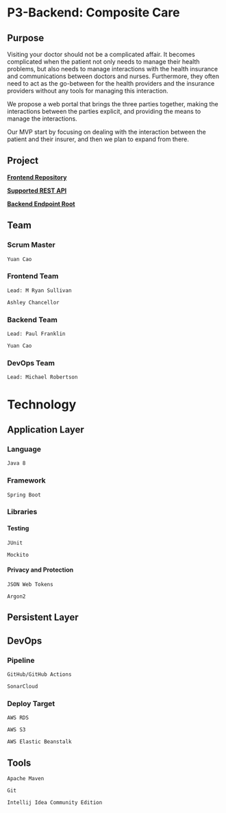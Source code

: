 # P3-Backend: Composite Care

## Purpose

Visiting your doctor should not be a complicated affair. It becomes complicated when the patient not only needs to manage their health problems, but also needs to manage interactions with the health insurance and communications between doctors and nurses. Furthermore, they often need to act as the go-between for the health providers and the insurance providers without any tools for managing this interaction. 

We propose a web portal that brings the three parties together, making the interactions between the parties explicit, and providing the means to manage the interactions. 

Our MVP start by focusing on dealing with the interaction between the patient and their insurer, and then we plan to expand from there.

## Project

**[Frontend Repository](https://github.com/221114-Java-React/P3-Frontend)**

**[Supported REST API](http://compositecare-env.eba-hcsyxnmg.us-west-1.elasticbeanstalk.com/swagger-ui/index.html)**

**[Backend Endpoint Root](http://compositecare-env.eba-hcsyxnmg.us-west-1.elasticbeanstalk.com/)**

## Team
### Scrum Master 
```
Yuan Cao 
```
### Frontend Team 
```
Lead: M Ryan Sullivan

Ashley Chancellor
```
### Backend Team
```
Lead: Paul Franklin 

Yuan Cao 
```
### DevOps Team
```
Lead: Michael Robertson
```
# Technology

## Application Layer

### Language
```
Java 8
```
### Framework
```
Spring Boot
```
### Libraries

#### Testing
```
JUnit

Mockito
```
#### Privacy and Protection
```
JSON Web Tokens

Argon2
```
## Persistent Layer

## DevOps

### Pipeline
```
GitHub/GitHub Actions

SonarCloud
```
### Deploy Target
```
AWS RDS

AWS S3

AWS Elastic Beanstalk
```
## Tools
```
Apache Maven

Git

Intellij Idea Community Edition
```

